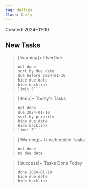 ```yaml
---
tag: dailies
Class: Daily
---
```

Created: 2024-01-10

## New Tasks

> [!warning]+ OverDue
> ```tasks
> not done
> sort by due date
> due before 2024-01-10
> hide due date
> hide backlink
> limit 5```

> [!todo]+ Today's Tasks
> ```tasks
> not done
> due 2024-01-10
> sort by priority
> hide due date
> hide backlink
> limit 5```

> [!Warning]+ Unscheduled Tasks
> ```tasks
> not done
> no due date
> ```

> [!success]+ Tasks Done Today
> ```tasks
> done 2024-01-10
> hide due date
> hide backlink
> ```
